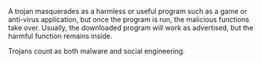 A trojan masquerades as a harmless or useful program such as a game or anti-virus application, but once the program is run, the malicious functions take over. Usually, the downloaded program will work as advertised, but the harmful function remains inside.

Trojans count as both malware and social engineering.